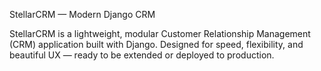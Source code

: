 StellarCRM — Modern Django CRM

StellarCRM is a lightweight, modular Customer Relationship Management (CRM) application built with Django. Designed for speed, flexibility, and beautiful UX — ready to be extended or deployed to production.
